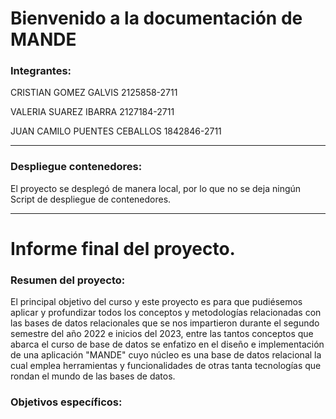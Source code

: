# Bienvenido a la documentación de MANDE
### Integrantes:
CRISTIAN GOMEZ GALVIS 2125858-2711

VALERIA SUAREZ IBARRA 2127184-2711

JUAN CAMILO PUENTES CEBALLOS 1842846-2711
***
### Despliegue contenedores:
El proyecto se desplegó de manera local, por lo que no se deja ningún Script de despliegue de contenedores.

***
# Informe final del proyecto.
### Resumen del proyecto:
El principal objetivo del curso y este proyecto es para que pudiésemos aplicar y profundizar todos los conceptos y metodologías relacionadas con las bases de datos relacionales que se nos impartieron durante el segundo semestre del año 2022 e inicios del 2023, entre las tantos conceptos que abarca el curso de base de datos se enfatizo en el diseño e implementación de una aplicación "MANDE" cuyo núcleo es una base de
datos relacional la cual emplea herramientas y funcionalidades de otras tanta tecnologías que rondan el mundo de las bases de datos.
### Objetivos específicos:
